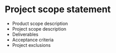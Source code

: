# Project scope statement

- Product scope description
- Project scope description
- Deliverables
- Acceptance criteria
- Project exclusions
